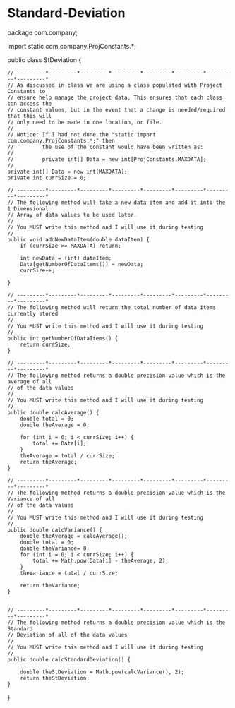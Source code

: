 # Standard-Deviation
package com.company;

import static com.company.ProjConstants.*;


public class StDeviation {

    // ---------*---------*---------*---------*---------*---------*---------*---------*
    // As discussed in class we are using a class populated with Project Constants to
    // ensure help manage the project data. This ensures that each class can access the
    // constant values, but in the event that a change is needed/required that this will
    // only need to be made in one location, or file.
    //
    // Notice: If I had not done the "static import com.company.ProjConstants.*;" then
    //         the use of the constant would have been written as:
    //
    //         private int[] Data = new int[ProjConstants.MAXDATA];
    //
    private int[] Data = new int[MAXDATA];
    private int currSize = 0;

    // ---------*---------*---------*---------*---------*---------*---------*---------*
    // The following method will take a new data item and add it into the 1 Dimensional
    // Array of data values to be used later.
    //
    // You MUST write this method and I will use it during testing
    //
    public void addNewDataItem(double dataItem) {
        if (currSize >= MAXDATA) return;

        int newData = (int) dataItem;
        Data[getNumberOfDataItems()] = newData;
        currSize++;

    }

    // ---------*---------*---------*---------*---------*---------*---------*---------*
    // The following method will return the total number of data items currently stored
    //
    // You MUST write this method and I will use it during testing
    //
    public int getNumberOfDataItems() {
        return currSize;
    }

    // ---------*---------*---------*---------*---------*---------*---------*---------*
    // The following method returns a double precision value which is the average of all
    // of the data values
    //
    // You MUST write this method and I will use it during testing
    //
    public double calcAverage() {
        double total = 0;
        double theAverage = 0;

        for (int i = 0; i < currSize; i++) {
            total += Data[i];
        }
        theAverage = total / currSize;
        return theAverage;
    }

    // ---------*---------*---------*---------*---------*---------*---------*---------*
    // The following method returns a double precision value which is the Variance of all
    // of the data values
    //
    // You MUST write this method and I will use it during testing
    //
    public double calcVariance() {
        double theAverage = calcAverage();
        double total = 0;
        double theVariance= 0;
        for (int i = 0; i < currSize; i++) {
            total += Math.pow(Data[i] - theAverage, 2);
        }
        theVariance = total / currSize;

        return theVariance;
    }


    // ---------*---------*---------*---------*---------*---------*---------*---------*
    // The following method returns a double precision value which is the Standard
    // Deviation of all of the data values
    //
    // You MUST write this method and I will use it during testing
    //
    public double calcStandardDeviation() {

        double theStDeviation = Math.pow(calcVariance(), 2);
        return theStDeviation;
    }
}
